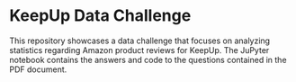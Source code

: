 # KeepUp Data Challenge  
  
This repository showcases a data challenge that focuses on analyzing statistics regarding Amazon product reviews for KeepUp. The JuPyter notebook contains the answers and code to the questions contained in the PDF document.
